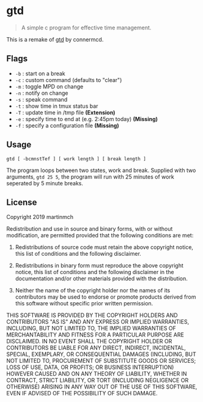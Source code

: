 # gtd

> A simple c program for effective time management.

This is a remake of [gtd](https://github.com/connermcd/gtd/) by connermcd.

## Flags

- `-b` : start on a break
- `-c` : custom command (defaults to "clear")
- `-m` : toggle MPD on change
- `-n` : notify on change
- `-s` : speak command
- `-t` : show time in tmux status bar
- `-T` : update time in /tmp file **(Extension)**
- `-e` : specify time to end at (e.g. 2:45pm today) **(Missing)**
- `-f` : specify a configuration file **(Missing)**

## Usage

    gtd [ -bcmnstTef ] [ work length ] [ break length ]

The program loops between two states, work and break. Supplied with two
arguments, `gtd 25 5`, the program will run with 25 minutes of work seperated
by 5 minute breaks.

## License

Copyright 2019 martinmch

Redistribution and use in source and binary forms, with or without
modification, are permitted provided that the following conditions are met:

1. Redistributions of source code must retain the above copyright notice, this
list of conditions and the following disclaimer.

2. Redistributions in binary form must reproduce the above copyright notice,
this list of conditions and the following disclaimer in the documentation
and/or other materials provided with the distribution.

3. Neither the name of the copyright holder nor the names of its contributors
may be used to endorse or promote products derived from this software without
specific prior written permission.

THIS SOFTWARE IS PROVIDED BY THE COPYRIGHT HOLDERS AND CONTRIBUTORS "AS IS"
AND ANY EXPRESS OR IMPLIED WARRANTIES, INCLUDING, BUT NOT LIMITED TO, THE
IMPLIED WARRANTIES OF MERCHANTABILITY AND FITNESS FOR A PARTICULAR PURPOSE ARE
DISCLAIMED. IN NO EVENT SHALL THE COPYRIGHT HOLDER OR CONTRIBUTORS BE LIABLE
FOR ANY DIRECT, INDIRECT, INCIDENTAL, SPECIAL, EXEMPLARY, OR CONSEQUENTIAL
DAMAGES (INCLUDING, BUT NOT LIMITED TO, PROCUREMENT OF SUBSTITUTE GOODS OR
SERVICES; LOSS OF USE, DATA, OR PROFITS; OR BUSINESS INTERRUPTION) HOWEVER
CAUSED AND ON ANY THEORY OF LIABILITY, WHETHER IN CONTRACT, STRICT LIABILITY,
OR TORT (INCLUDING NEGLIGENCE OR OTHERWISE) ARISING IN ANY WAY OUT OF THE USE
OF THIS SOFTWARE, EVEN IF ADVISED OF THE POSSIBILITY OF SUCH DAMAGE.
